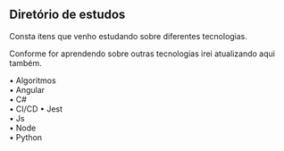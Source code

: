 
## Diretório de estudos

Consta itens que venho estudando sobre diferentes tecnologias.

Conforme for aprendendo sobre outras tecnologias irei atualizando aqui também.

• Algoritmos<br>
• Angular<br>
• C#<br>
• CI/CD
• Jest<br>
• Js<br>
• Node<br>
• Python<br>
